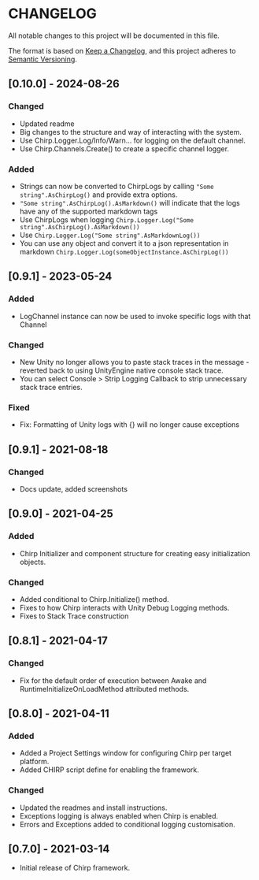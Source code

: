 # CHANGELOG
All notable changes to this project will be documented in this file.

The format is based on [Keep a Changelog](https://keepachangelog.com/en/1.0.0/),
and this project adheres to [Semantic Versioning](https://semver.org/spec/v2.0.0.html).

## [0.10.0] - 2024-08-26
### Changed
- Updated readme
- Big changes to the structure and way of interacting with the system.
- Use Chirp.Logger.Log/Info/Warn... for logging on the default channel.
- Use Chirp.Channels.Create() to create a specific channel logger.

### Added
- Strings can now be converted to ChirpLogs by calling `"Some string".AsChirpLog()` and provide extra options.
- `"Some string".AsChirpLog().AsMarkdown()` will indicate that the logs have any of the supported markdown tags
- Use ChirpLogs when logging `Chirp.Logger.Log("Some string".AsChirpLog().AsMarkdown())`
- Use `Chirp.Logger.Log("Some string".AsMarkdownLog())`
- You can use any object and convert it to a json representation in markdown `Chirp.Logger.Log(someObjectInstance.AsChirpLog())`

## [0.9.1] - 2023-05-24
### Added
- LogChannel instance can now be used to invoke specific logs with that Channel

### Changed 
- New Unity no longer allows you to paste stack traces in the message - reverted back to using UnityEngine native console stack trace.
- You can select Console > Strip Logging Callback to strip unnecessary stack trace entries.

### Fixed
- Fix: Formatting of Unity logs with {} will no longer cause exceptions

## [0.9.1] - 2021-08-18
### Changed
- Docs update, added screenshots

## [0.9.0] - 2021-04-25
### Added
- Chirp Initializer and component structure for creating easy initialization objects.

### Changed
- Added conditional to Chirp.Initialize() method.
- Fixes to how Chirp interacts with Unity Debug Logging methods.
- Fixes to Stack Trace construction

## [0.8.1] - 2021-04-17
### Changed
- Fix for the default order of execution between Awake and RuntimeInitializeOnLoadMethod attributed methods.

## [0.8.0] - 2021-04-11
### Added
- Added a Project Settings window for configuring Chirp per target platform.
- Added CHIRP script define for enabling the framework.

### Changed
- Updated the readmes and install instructions.
- Exceptions logging is always enabled when Chirp is enabled.
- Errors and Exceptions added to conditional logging customisation.

## [0.7.0] - 2021-03-14
- Initial release of Chirp framework.
